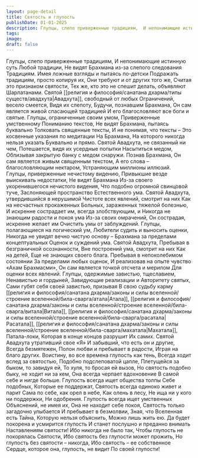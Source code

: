 ```yaml
---
layout: page-detail
title: Святость и глупость
publishDate: 01-01-2025
description: Глупцы, слепо приверженные традициям,  И непонимающие истинную суть  Любой традиции,  Не видят Брахмана из-за слепого следования  Традициям.  Имея ложные взгляды и пытаясь по-детски  Подражать традициям...
tags:
image:
draft: false
---
```

Глупцы, слепо приверженные традициям,  И непонимающие истинную суть  Любой традиции,  Не видят Брахмана из-за слепого следования  Традициям.  Имея ложные взгляды и пытаясь по-детски  Подражать традициям, просто копируя их,  Они требуют и от других того же,  Считая это признаком святости,  Тех же, кто это не спешит делать, объявляют  Шарлатанами.  Святой [[религия и философия/санатана дхарма/типы существ/авадхута|Авадхута]], свободный от любых  Ограничений, весело смеется,  Видя их слепоту,  Будучи, познавшим Брахмана,  Он сам является живой спасающей традицией  И его благословляют все боги и святые.  Глупцы, ограниченные своим умом,  Приверженные умственному  Пониманию текстов,  Не видят Брахмана, пытаясь буквально  Толковать священные тексты,  И не понимая, что тексты –  Это косвенные указания по медитации  На Брахмана,  На которого никогда нельзя указать  Буквально и прямо.  Святой Авадхута, не связанный ни чем,  Потешается, видя их усердные попытки  Насытиться медом,  Облизывая закрытую банку с медом снаружи.  Познав Брахмана,  Он сам является живым священным текстом,  А его слова – благословляющим нектаром,  Устраняющим миллионы иллюзий.  Глупцы, приверженные нечистому видению,  Привыкшие везде выискивать недостатки,  Не видят Брахмана  Из-за своего укоренившегося нечистого видения,  Что подобно огромной свинцовой туче,  Заслоняющей пространство  Естественного ума.  Святой Авадхута, утвердившийся в нерушимой  Чистоте всех явлений, смотрит на них  Как на несчастных прокаженных  Больных, зараженных тяжелой болезнью,  И искренне сострадает им, всегда злобствующим, и  Никогда не знающим радости и покоя ума  Из-за своих омрачений,  Он сострадая, искренне желает им  Очистить умы от заблуждений.  Глупцы, полагающиеся на логический ум,  Любители судить и выносить оценки,  Никогда не увидят вечно чистую основу –  Брахмана за пределами концептуальных  Оценок и суждений ума.  Святой Авадхута,  Пребывая в безграничной осознанности,  Вне построений ума, смотрит на них  Как на детей,  Еще не знающих своего блага.  Пребывая в непоколебимом состоянии  За пределами любых оценок,  И реализовав на опыте чувство  «Ахам Брахмасми»,  Он сам является точкой отсчета и мерилом  Для оценки всех явлений.  Глупцы, одержимые завистью, тщеславием,  Ненавистью и гордыней,  Завидующие реализации и  Авторитету святых,  Сами губят себя своей завистью, призывая  В свою судьбу карму [[религия и философия/санатана дхарма/законы и силы вселенной/строение вселенной/била-сварга/атала|Атала]], [[религия и философия/санатана дхарма/законы и силы вселенной/строение вселенной/била-сварга/витала|Витала]],  [[религия и философия/санатана дхарма/законы и силы вселенной/строение вселенной/била-сварга/расатала|Расатала]], [[религия и философия/санатана дхарма/законы и силы вселенной/строение вселенной/била-сварга/махатала|Махатала]], Патала-локи,  Которая в конце концов разрушит  Их самих.  Святой Авадхута утративший свое «Я»  И забывший, что есть он и другие,  Всегда безмятежен,  Полон любви и пребывает в радости,  Играя на благо других.  Воистину, во все времена глупость как тень,  Всегда ходит вслед за святостью,  Подобно подслеповатой цапле,  Плетущейся за быком, то завидуя ей,  То хуля, то бросая ей вызов,  Но святость подобно быку, не ходит ни за кем,  Она всегда черпает вдохновение  В самой себе и нигде больше.  Глупость всегда ищет общества толпы  Себе подобных,  Которые ее поддержат,  Святость всегда одиноко живет и парит  Сама по себе, как орел в небе,  Как олень в лесу,  Не ища ни у кого ни поддержки,  Ни одобрения.  Глупость всегда ищет умственных  Объяснений, не имея их,  Она не находит себе покоя,  Святость только загадочно улыбается  И пребывает в безмолвии,  Зная, что Вселенная есть Тайна,  Которую нельзя объяснить,  Можно лишь жить ею.  Да будет покорена и усмирится глупость  И станет послушно и преданно внимать  Наставлениям святости!  Ибо никогда не было так,  Чтобы глупость не покорялась  Святости,  Ибо святость без глупости может прожить,  Но глупость без святости – никогда,  Ибо святость – ее собственное  Сердце, которое она, глупость, не видит  По своей глупости!
  

